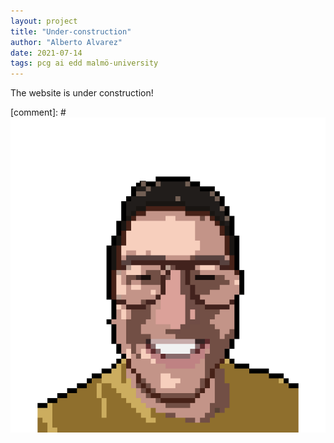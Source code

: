 ```yaml
---
layout: project
title: "Under-construction"
author: "Alberto Alvarez"
date: 2021-07-14
tags: pcg ai edd malmö-university
---
```


The website is under construction!

<!-- Well. Finally got around to putting this old website together. Neat thing about it - powered by [Jekyll](http://jekyllrb.com) and I can use Markdown to author my posts. It actually is a lot easier than I thought it was going to be. -->

[comment]: # ![image](/images/main-profile-photo.png) 